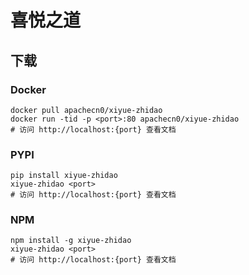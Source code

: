 # 喜悦之道

## 下载

### Docker

```
docker pull apachecn0/xiyue-zhidao
docker run -tid -p <port>:80 apachecn0/xiyue-zhidao
# 访问 http://localhost:{port} 查看文档
```

### PYPI

```
pip install xiyue-zhidao
xiyue-zhidao <port>
# 访问 http://localhost:{port} 查看文档
```

### NPM

```
npm install -g xiyue-zhidao
xiyue-zhidao <port>
# 访问 http://localhost:{port} 查看文档
```